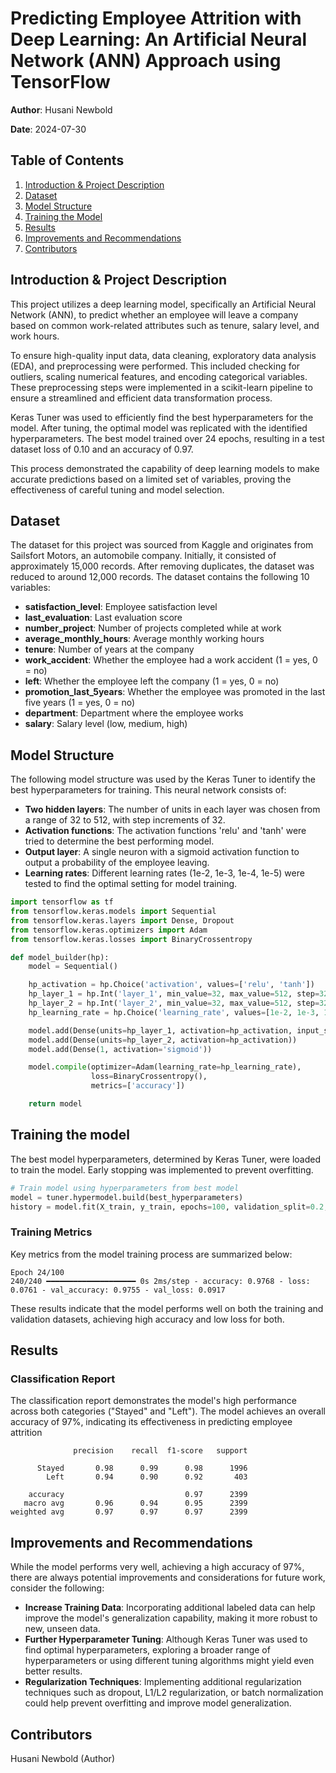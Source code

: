# Predicting Employee Attrition with Deep Learning: An Artificial Neural Network (ANN) Approach using TensorFlow

**Author**: Husani Newbold

**Date**: 2024-07-30

## Table of Contents
1. [Introduction & Project Description](#introduction--project-description)
2. [Dataset](#dataset)
3. [Model Structure](#model-structure)
4. [Training the Model](#training-the-model)
5. [Results](#results)
6. [Improvements and Recommendations](#improvements-and-recommendations)
7. [Contributors](#contributors)

## Introduction & Project Description
This project utilizes a deep learning model, specifically an Artificial Neural Network (ANN), to predict whether an employee will leave a company based on common work-related attributes such as tenure, salary level, and work hours.

To ensure high-quality input data, data cleaning, exploratory data analysis (EDA), and preprocessing were performed. This included checking for outliers, scaling numerical features, and encoding categorical variables. These preprocessing steps were implemented in a scikit-learn pipeline to ensure a streamlined and efficient data transformation process.

Keras Tuner was used to efficiently find the best hyperparameters for the model. After tuning, the optimal model was replicated with the identified hyperparameters. The best model trained over 24 epochs, resulting in a test dataset loss of 0.10 and an accuracy of 0.97.

This process demonstrated the capability of deep learning models to make accurate predictions based on a limited set of variables, proving the effectiveness of careful tuning and model selection.

## Dataset
The dataset for this project was sourced from Kaggle and originates from Sailsfort Motors, an automobile company. Initially, it consisted of approximately 15,000 records. After removing duplicates, the dataset was reduced to around 12,000 records. The dataset contains the following 10 variables:

- **satisfaction_level**: Employee satisfaction level
- **last_evaluation**: Last evaluation score
- **number_project**: Number of projects completed while at work
- **average_monthly_hours**: Average monthly working hours
- **tenure**: Number of years at the company
- **work_accident**: Whether the employee had a work accident (1 = yes, 0 = no)
- **left**: Whether the employee left the company (1 = yes, 0 = no)
- **promotion_last_5years**: Whether the employee was promoted in the last five years (1 = yes, 0 = no)
- **department**: Department where the employee works
- **salary**: Salary level (low, medium, high)

## Model Structure
The following model structure was used by the Keras Tuner to identify the best hyperparameters for training. This neural network consists of:

- **Two hidden layers**: The number of units in each layer was chosen from a range of 32 to 512, with step increments of 32.
- **Activation functions**: The activation functions 'relu' and 'tanh' were tried to determine the best performing model.
- **Output layer**: A single neuron with a sigmoid activation function to output a probability of the employee leaving.
- **Learning rates**: Different learning rates (1e-2, 1e-3, 1e-4, 1e-5) were tested to find the optimal setting for model training.

```python
import tensorflow as tf
from tensorflow.keras.models import Sequential
from tensorflow.keras.layers import Dense, Dropout
from tensorflow.keras.optimizers import Adam
from tensorflow.keras.losses import BinaryCrossentropy

def model_builder(hp):
    model = Sequential()

    hp_activation = hp.Choice('activation', values=['relu', 'tanh'])
    hp_layer_1 = hp.Int('layer_1', min_value=32, max_value=512, step=32)
    hp_layer_2 = hp.Int('layer_2', min_value=32, max_value=512, step=32)
    hp_learning_rate = hp.Choice('learning_rate', values=[1e-2, 1e-3, 1e-4, 1e-5])

    model.add(Dense(units=hp_layer_1, activation=hp_activation, input_shape=(X_train.shape[1],)))
    model.add(Dense(units=hp_layer_2, activation=hp_activation))
    model.add(Dense(1, activation='sigmoid'))

    model.compile(optimizer=Adam(learning_rate=hp_learning_rate),
                  loss=BinaryCrossentropy(),
                  metrics=['accuracy'])

    return model
```

## Training the model
The best model hyperparameters, determined by Keras Tuner, were loaded to train the model. Early stopping was implemented to prevent overfitting.

```python
# Train model using hyperparameters from best model
model = tuner.hypermodel.build(best_hyperparameters)
history = model.fit(X_train, y_train, epochs=100, validation_split=0.2, callbacks=[stop_early])
```

### Training Metrics
Key metrics from the model training process are summarized below:
```
Epoch 24/100
240/240 ━━━━━━━━━━━━━━━━━━━━ 0s 2ms/step - accuracy: 0.9768 - loss: 0.0761 - val_accuracy: 0.9755 - val_loss: 0.0917
```
These results indicate that the model performs well on both the training and validation datasets, achieving high accuracy and low loss for both.

## Results
### Classification Report
The classification report demonstrates the model's high performance across both categories ("Stayed" and "Left"). The model achieves an overall accuracy of 97%, indicating its effectiveness in predicting employee attrition

```
              precision    recall  f1-score   support

      Stayed       0.98      0.99      0.98      1996
        Left       0.94      0.90      0.92       403

    accuracy                           0.97      2399
   macro avg       0.96      0.94      0.95      2399
weighted avg       0.97      0.97      0.97      2399
```
## Improvements and Recommendations
While the model performs very well, achieving a high accuracy of 97%, there are always potential improvements and considerations for future work, consider the following:

- **Increase Training Data**: Incorporating additional labeled data can help improve the model's generalization capability, making it more robust to new, unseen data.
- **Further Hyperparameter Tuning**: Although Keras Tuner was used to find optimal hyperparameters, exploring a broader range of hyperparameters or using different tuning algorithms might yield even better results.
- **Regularization Techniques**: Implementing additional regularization techniques such as dropout, L1/L2 regularization, or batch normalization could help prevent overfitting and improve model generalization.
  
## Contributors
Husani Newbold (Author)



